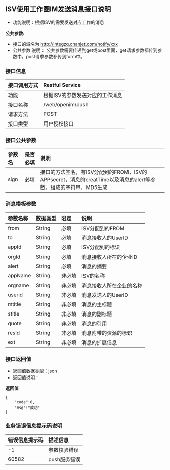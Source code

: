 ## ISV使用工作圈IM发送消息接口说明
+ 功能说明：根据ISV的需要发送对应工作的消息

**公共参数:**
+ 接口的域名为 http://integzq.chanjet.com/notify/xxx
+ 公共参数 说明： 公共参数需要传递到get或post里面，get请求参数都传到参数中，post请求参数都传到form中。

### 接口信息
|接口调用方式 |	Restful Service|
|:-------------|:-------------|
|功能	     | 根据ISV的参数发送对应的工作消息|
|接口名称	|/web/openim/push|
|请求方法	|POST|
|接口类型	|用户授权接口|

### 接口公共参数
|参数名	|是否必填	|说明
|:-------------|:-------------|:-------------|
|sign	|必填	|接口的方法签名，有ISV分配到的FROM，ISV的APPsecret，消息的creatTime以及消息的alert等参数，组成的字符串，MD5生成|

### 消息模板参数

|参数名称|	数据类型|	限定|	说明|
|:-------------|:-------------|:-------------|:-------------|
|from	|String |必填	|ISV分配到的FROM|
|to	|String |必填	|消息接收人的UserID|
|appId	|String |必填	|ISV分配到的标识|
|orgId	|String |必填	|消息接收人所在的企业ID|
|alert	|String |必填	|消息的摘要|
|appName	|String |非必填	|ISV的名称|
|orgname	|String |非必填	|消息接收人所在企业的名称|
|userid	|String |非必填	|消息发送人的UserID|
|mtitle	|String |非必填	|消息的主标题|
|stitle	|String |非必填	|消息的副标题|
|quote	|String |非必填	|消息的引用|
|resId	|String |非必填	|消息附带的资源的标识|
|ext	|String |非必填	|消息的扩展信息|



### 接口返回值
+ 返回值数据类型：json
+ 返回值说明：

**返回值**
```
{
	"code":0,
	"msg":"成功"
}
```


### 业务错误信息提示码说明
|错误信息提示码|描述信息|
|:-------------|:-------------|
|-1	|参数校验错误|
|60582	|push服务错误|